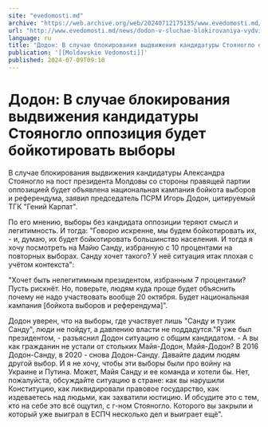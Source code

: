 ```yaml
---
site: "evedomosti.md"
archive: "https://web.archive.org/web/20240712175135/www.evedomosti.md/news/dodon-v-sluchae-blokirovaniya-vydvizheniya-kandidatury-stoya"
url: "http://www.evedomosti.md/news/dodon-v-sluchae-blokirovaniya-vydvizheniya-kandidatury-stoya"
language: ru
title: "Додон: В случае блокирования выдвижения кандидатуры Стояногло оппозиция будет бойкотировать выборы"
publication: '[[Moldavskie Vedomosti]]'
published: 2024-07-09T09:10
---
```


# Додон: В случае блокирования выдвижения кандидатуры Стояногло оппозиция будет бойкотировать выборы

В случае блокирования выдвижения кандидатуры Александра Стояногло на пост президента Молдовы со стороны правящей партии оппозицией будет объявлена национальная кампания бойкота выборов и референдума, заявил председатель ПСРМ Игорь Додон, цитируемый ТГК "Гений Карпат".

По его мнению, выборы без кандидата оппозиции теряют смысл и легитимность. И тогда: "Говорю искренне, мы будем бойкотировать их, - и, думаю, их будет бойкотировать большинство населения. И тогда я хочу посмотреть на Майю Санду, избранную с 10 процентами на повторных выборах. Санду хочет такого? У неё ситуация итак плохая с учётом контекста":

"Хочет быть нелегитимным президентом, избранным 7 процентами? Пусть рискнёт. Но, поверьте, людям куда проще будет объяснить почему не надо участвовать вообще 20 октября. Будет национальная кампания [бойкота выборов и референдума]".

Додон уверен, что на выборы, где участвует лишь "Санду и тузик Санду", люди не пойдут, а давлению власти не поддадутся."Я уже был президентом, - разъяснил Додон ситуацию с общим кандидатом. - А вы как гражданин не устали от стольких Майя-Додон, Майя-Додон? В 2016 Додон-Санду, в 2020 - снова Додон-Санду. Давайте дадим людям другой выбор. И я не хочу, чтобы эти выборы были про войну на Украине и Путина. Может, Майя Санду и ее команда и хотели бы. Нет, пожалуйста, обсуждайте ситуацию в стране: как вы нарушили Конституцию, как ликвидировали правовое государство, как издеваетесь над людьми, как захватили юстицию. И обсудите это с тем, кто на себе это всё ощутил, с г-ном Стояногло. Которого вы закрыли и который уже выиграл в ЕСПЧ несколько дел и выиграет ещё".